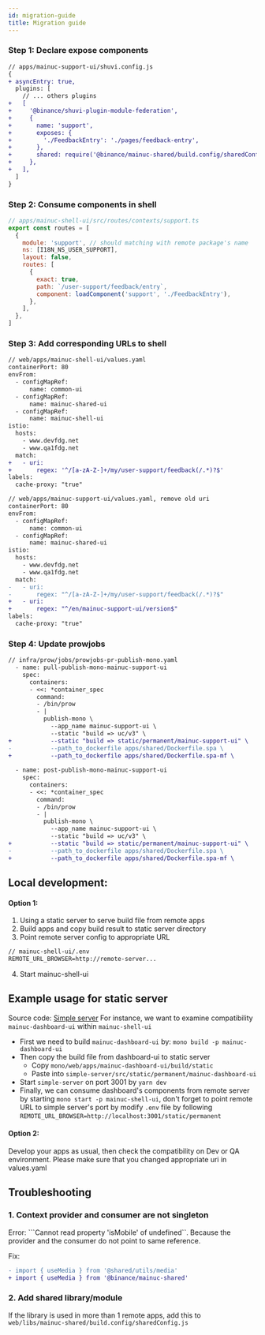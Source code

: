 ```yaml
---
id: migration-guide
title: Migration guide
---
```


### Step 1: Declare expose components

```diff
// apps/mainuc-support-ui/shuvi.config.js
{
+ asyncEntry: true,
  plugins: [
    // ... others plugins
+   [
+     '@binance/shuvi-plugin-module-federation',
+     {
+       name: 'support',
+       exposes: {
+         './FeedbackEntry': './pages/feedback-entry',
+       },
+       shared: require('@binance/mainuc-shared/build.config/sharedConfig'),
+     },
+   ],
  ]    
}
```

### Step 2: Consume components in shell

```javascript
// apps/mainuc-shell-ui/src/routes/contexts/support.ts
export const routes = [
  {
    module: 'support', // should matching with remote package's name
    ns: [I18N_NS_USER_SUPPORT],
    layout: false,
    routes: [
      {
        exact: true,
        path: `/user-support/feedback/entry`,
        component: loadComponent('support', './FeedbackEntry'),
      },
    ],
  },
]

```

### Step 3: Add corresponding URLs to shell 

```diff
// web/apps/mainuc-shell-ui/values.yaml
containerPort: 80
envFrom:
  - configMapRef:
      name: common-ui
  - configMapRef:
      name: mainuc-shared-ui
  - configMapRef:
      name: mainuc-shell-ui
istio:
  hosts:
    - www.devfdg.net
    - www.qa1fdg.net
  match:
+   - uri:
+       regex: '^/[a-zA-Z-]+/my/user-support/feedback(/.*)?$'
labels:
  cache-proxy: "true"
```

```diff
// web/apps/mainuc-support-ui/values.yaml, remove old uri
containerPort: 80
envFrom:
  - configMapRef:
      name: common-ui
  - configMapRef:
      name: mainuc-shared-ui
istio:
  hosts:
    - www.devfdg.net
    - www.qa1fdg.net
  match:
-   - uri:
-       regex: "^/[a-zA-Z-]+/my/user-support/feedback(/.*)?$"
+   - uri:
+       regex: "^/en/mainuc-support-ui/version$"
labels:
  cache-proxy: "true"
```

### Step 4: Update prowjobs

```diff
// infra/prow/jobs/prowjobs-pr-publish-mono.yaml
  - name: pull-publish-mono-mainuc-support-ui
    spec:
      containers:
      - <<: *container_spec
        command:
        - /bin/prow
        - |
          publish-mono \
            --app_name mainuc-support-ui \
            --static "build => uc/v3" \
+           --static "build => static/permanent/mainuc-support-ui" \
-           --path_to_dockerfile apps/shared/Dockerfile.spa \
+           --path_to_dockerfile apps/shared/Dockerfile.spa-mf \
          
  - name: post-publish-mono-mainuc-support-ui
    spec:
      containers:
      - <<: *container_spec
        command:
        - /bin/prow
        - |
          publish-mono \
            --app_name mainuc-support-ui \
            --static "build => uc/v3" \
+           --static "build => static/permanent/mainuc-support-ui" \
-           --path_to_dockerfile apps/shared/Dockerfile.spa \
+           --path_to_dockerfile apps/shared/Dockerfile.spa-mf \
```

## Local development:
#### Option 1:
1. Using a static server to serve build file from remote apps
2. Build apps and copy build result to static server directory
3. Point remote server config to appropriate URL 
```markdown
// mainuc-shell-ui/.env
REMOTE_URL_BROWSER=http://remote-server...
```
4. Start mainuc-shell-ui

## Example usage for static server
Source code: [Simple server](https://git.toolsfdg.net/duc-ho/simple-server)
For instance, we want to examine compatibility `mainuc-dashboard-ui` within `mainuc-shell-ui`
- First we need to build `mainuc-dashboard-ui` by: `mono build -p mainuc-dashboard-ui`
- Then copy the build file from dashboard-ui to static server
  - Copy `mono/web/apps/mainuc-dashboard-ui/build/static`
  - Paste into `simple-server/src/static/permanent/mainuc-dashboard-ui`
- Start `simple-server` on port 3001 by `yarn dev`
- Finally, we can consume dashboard's components from remote server by starting `mono start -p mainuc-shell-ui`, 
don't forget to point remote URL to simple server's port by modify `.env` file by following `REMOTE_URL_BROWSER=http://localhost:3001/static/permanent`

#### Option 2:
Develop your apps as usual, then check the compatibility on Dev or QA environment. Please make sure that you changed appropriate uri in values.yaml

## Troubleshooting

### 1. Context provider and consumer are not singleton

Error: ```Cannot read property 'isMobile' of undefined``. Because the provider and the consumer do not point to same reference.

Fix:
```diff
- import { useMedia } from '@shared/utils/media'
+ import { useMedia } from '@binance/mainuc-shared'
```

### 2. Add shared library/module

If the library is used in more than 1 remote apps, add this to ```web/libs/mainuc-shared/build.config/sharedConfig.js```

